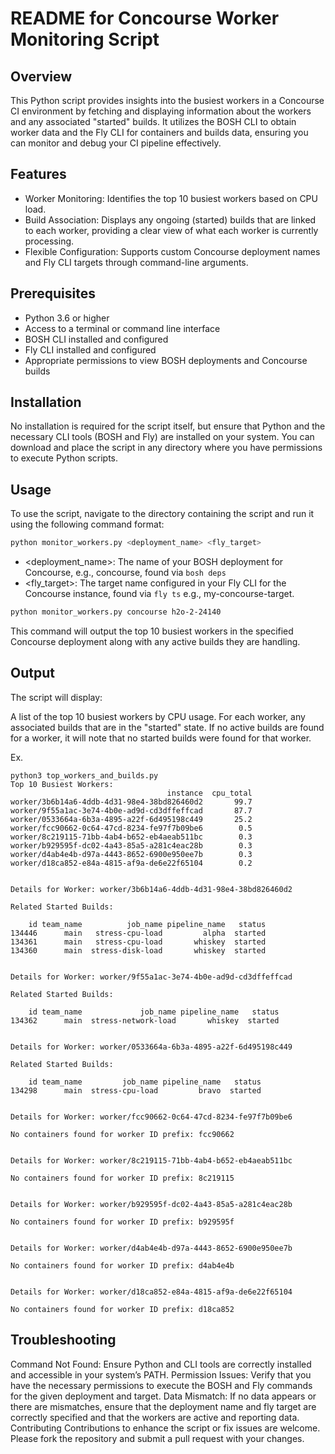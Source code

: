 # README for Concourse Worker Monitoring Script
## Overview
This Python script provides insights into the busiest workers in a Concourse CI environment by fetching and displaying information about the workers and any associated "started" builds. It utilizes the BOSH CLI to obtain worker data and the Fly CLI for containers and builds data, ensuring you can monitor and debug your CI pipeline effectively.

## Features
- Worker Monitoring: Identifies the top 10 busiest workers based on CPU load.
- Build Association: Displays any ongoing (started) builds that are linked to each worker, providing a clear view of what each worker is currently processing.
- Flexible Configuration: Supports custom Concourse deployment names and Fly CLI targets through command-line arguments.

## Prerequisites
- Python 3.6 or higher
- Access to a terminal or command line interface
- BOSH CLI installed and configured
- Fly CLI installed and configured
- Appropriate permissions to view BOSH deployments and Concourse builds

## Installation
No installation is required for the script itself, but ensure that Python and the necessary CLI tools (BOSH and Fly) are installed on your system. You can download and place the script in any directory where you have permissions to execute Python scripts.

## Usage
To use the script, navigate to the directory containing the script and run it using the following command format:

```bash
python monitor_workers.py <deployment_name> <fly_target>
```

* <deployment_name>: The name of your BOSH deployment for Concourse, e.g., concourse, found via `bosh deps`
* <fly_target>: The target name configured in your Fly CLI for the Concourse instance, found via `fly ts` e.g., my-concourse-target.

```bash
python monitor_workers.py concourse h2o-2-24140
```

This command will output the top 10 busiest workers in the specified Concourse deployment along with any active builds they are handling.

## Output
The script will display:

A list of the top 10 busiest workers by CPU usage.
For each worker, any associated builds that are in the "started" state.
If no active builds are found for a worker, it will note that no started builds were found for that worker.

Ex.

```
python3 top_workers_and_builds.py
Top 10 Busiest Workers:
                                   instance  cpu_total
worker/3b6b14a6-4ddb-4d31-98e4-38bd826460d2       99.7
worker/9f55a1ac-3e74-4b0e-ad9d-cd3dffeffcad       87.7
worker/0533664a-6b3a-4895-a22f-6d495198c449       25.2
worker/fcc90662-0c64-47cd-8234-fe97f7b09be6        0.5
worker/8c219115-71bb-4ab4-b652-eb4aeab511bc        0.3
worker/b929595f-dc02-4a43-85a5-a281c4eac28b        0.3
worker/d4ab4e4b-d97a-4443-8652-6900e950ee7b        0.3
worker/d18ca852-e84a-4815-af9a-de6e22f65104        0.2


Details for Worker: worker/3b6b14a6-4ddb-4d31-98e4-38bd826460d2

Related Started Builds:

    id team_name          job_name pipeline_name   status
134446      main   stress-cpu-load         alpha  started
134361      main   stress-cpu-load       whiskey  started
134360      main  stress-disk-load       whiskey  started


Details for Worker: worker/9f55a1ac-3e74-4b0e-ad9d-cd3dffeffcad

Related Started Builds:

    id team_name             job_name pipeline_name   status
134362      main  stress-network-load       whiskey  started


Details for Worker: worker/0533664a-6b3a-4895-a22f-6d495198c449

Related Started Builds:

    id team_name         job_name pipeline_name   status
134298      main  stress-cpu-load         bravo  started


Details for Worker: worker/fcc90662-0c64-47cd-8234-fe97f7b09be6

No containers found for worker ID prefix: fcc90662


Details for Worker: worker/8c219115-71bb-4ab4-b652-eb4aeab511bc

No containers found for worker ID prefix: 8c219115


Details for Worker: worker/b929595f-dc02-4a43-85a5-a281c4eac28b

No containers found for worker ID prefix: b929595f


Details for Worker: worker/d4ab4e4b-d97a-4443-8652-6900e950ee7b

No containers found for worker ID prefix: d4ab4e4b


Details for Worker: worker/d18ca852-e84a-4815-af9a-de6e22f65104

No containers found for worker ID prefix: d18ca852
```

## Troubleshooting

Command Not Found: Ensure Python and CLI tools are correctly installed and accessible in your system’s PATH.
Permission Issues: Verify that you have the necessary permissions to execute the BOSH and Fly commands for the given deployment and target.
Data Mismatch: If no data appears or there are mismatches, ensure that the deployment name and fly target are correctly specified and that the workers are active and reporting data.
Contributing
Contributions to enhance the script or fix issues are welcome. Please fork the repository and submit a pull request with your changes.

